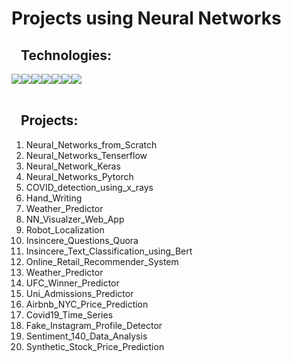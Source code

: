# Projects using Neural Networks

<h2 style="margin-left:15px;">Technologies:</h2>

<div style="display:flex; margin: auto;">
  <img src="https://img.shields.io/badge/Python-3776AB?style=for-the-badge&logo=python&logoColor=white">
  <img src="https://img.shields.io/badge/TensorFlow-FF6F00?style=for-the-badge&logo=TensorFlow&logoColor=white">
  <img src="https://img.shields.io/badge/Keras-D00000?style=for-the-badge&logo=Keras&logoColor=white"> 
  <img src="https://img.shields.io/badge/scikit_learn-F7931E?style=for-the-badge&logo=scikit-learn&logoColor=white"> 
  <img src="https://img.shields.io/badge/Numpy-777BB4?style=for-the-badge&logo=numpy&logoColor=white">
  <img src="https://img.shields.io/badge/Pandas-2C2D72?style=for-the-badge&logo=pandas&logoColor=white"> 
  <img src="https://img.shields.io/badge/Plotly-239120?style=for-the-badge&logo=plotly&logoColor=white">   
</div>

<br>
<h2 style="margin-left:15px;">Projects:</h2>

1) Neural_Networks_from_Scratch
2) Neural_Networks_Tenserflow
3) Neural_Network_Keras
4) Neural_Networks_Pytorch
5) COVID_detection_using_x_rays
6) Hand_Writing
7) Weather_Predictor
8) NN_Visualzer_Web_App
9) Robot_Localization
10) Insincere_Questions_Quora
11) Insincere_Text_Classification_using_Bert
12) Online_Retail_Recommender_System
13) Weather_Predictor
14) UFC_Winner_Predictor
15) Uni_Admissions_Predictor
16) Airbnb_NYC_Price_Prediction 
17) Covid19_Time_Series
18) Fake_Instagram_Profile_Detector
19) Sentiment_140_Data_Analysis
20) Synthetic_Stock_Price_Prediction
